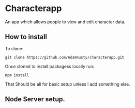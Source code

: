 # Characterapp
An app which allows people to view and edit character data.

## How to install

To clone:

```
git clone https://github.com/AdamRusty/characterapp.git
```

Once cloned to install packagess locally run:

```
npm install
```

That Should be all for basic setup unless I add something else.

## Node Server setup.
